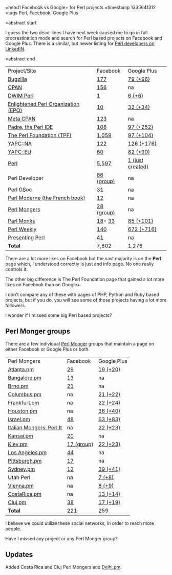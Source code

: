 =head1 Facebook vs Google+ for Perl projects
=timestamp 1335641312
=tags Perl, Facebook, Google Plus

=abstract start

I guess the two dead-lines I have next week caused me to go in full procrastination mode
and search for Perl based projects on Facebook and Google Plus. There is a similar,
but newer listing for <a href="/perl-developers-and-linkedin.html">Perl developers on LinkedIN</a>.

=abstract end

<table>
<tr><td>Project/Site</td><td>Facebook</td><td>Google Plus</td></tr>

<tr><td><a href="http://www.bugzilla.org/">Bugzilla</a></td>
<td><a href="http://www.facebook.com/pages/Bugzilla/109453039081539">177</a></td>
<td><a href="https://plus.google.com/104215203522965843895/">79 (+96)</a></td></tr>

<tr><td><a href="http://cpan.org/">CPAN</a></td>
<td><a href="http://www.facebook.com/pages/CPAN-Comprehensive-Perl-Archive-Network/215830365101437">156</a></td>
<td><a href=""></a>na</td></tr>

<tr><td><a href="http://dwimperl.szabgab.com/">DWIM Perl</a></td>
<td><a href="http://www.facebook.com/DWIM.Perl">1</a></td>
<td><a href="https://plus.google.com/114304226993160810646/">6 (+6)</a></td></tr>

<tr><td><a href="http://www.enlightenedperl.org/">Enlightened Perl Organization (EPO)</a></td>
<td><a href="http://www.facebook.com/groups/37991304299/">10</a></td>
<td><a href="https://plus.google.com/110471970360634844610/">32 (+34)</a></td></tr>

<tr><td><a href="http://metacpan.org/">Meta CPAN</a></td>
<td><a href="https://www.facebook.com/metacpan">123</a></td>
<td><a href=""></a>na</td></tr>

<tr><td><a href="http://padre.perlide.org/">Padre, the Perl IDE</a></td>
<td><a href="http://www.facebook.com/PerlIDE">108</a></td>
<td><a href="https://plus.google.com/113080817271349015915/">97 (+252)</a></td></tr>

<tr><td><a href="http://www.perlfoundation.org/">The Perl Foundation (TPF)</a></td>
<td><a href="http://www.facebook.com/tpf.perl">1,059</a></td>
<td><a href="https://plus.google.com/114683895236011840735/">97 (+104)</a></td></tr>

<tr><td><a href="http://yapcna.org/">YAPC::NA</a></td>
<td><a href="http://www.facebook.com/yapcna">122</a></td>
<td><a href="https://plus.google.com/102557746746870253896/">126 (+176)</a></td></tr>

<tr><td><a href="http://yapceurope.org/">YAPC::EU</a></td>
<td><a href="http://www.facebook.com/yapceu">60</a></td>
<td><a href="https://plus.google.com/105385084841267530672/">82 (+90)</a></td></tr>

<tr><td><a href="http://perl.org/">Perl</a></td>
<td><a href="http://www.facebook.com/pages/Perl/106143969416749">5,597</a></td>
<td><a href="https://plus.google.com/112669913334031595661/">1 (just created)</a></td></tr>

<tr><td><a href=""></a>Perl Developer</td>
<td><a href="http://www.facebook.com/groups/100858186649890/">86 (group)</a></td>
<td><a href=""></a>na</td></tr>

<tr><td><a href=""></a>Perl GSoc</td>
<td><a href="http://www.facebook.com/perlgsoc">31</a></td>
<td><a href=""></a>na</td></tr>

<!--
<tr><td><a href="http://perlmaven.com/">Perl Maven</a></td>
<td><a href="http://www.facebook.com/PerlMaven">51</a></td>
<td><a href="https://plus.google.com/111891839130546418347/">116 (+130)</a></td></tr>
-->

<tr><td><a href="http://perlmoderne.fr/">Perl Moderne (the French book)</a></td>
<td><a href="http://www.facebook.com/pages/Perl-moderne/164663023572433">12</a></td>
<td><a href=""></a>na</td></tr>

<tr><td><a href="http://www.pm.org/">Perl Mongers</a></td>
<td><a href="https://www.facebook.com/groups/2331173193/">28 (group)</a></td>
<td><a href=""></a>na</td></tr>

<tr><td><a href="http://perlmonks.org/">Perl Monks</a></td>
<td><a href="http://www.facebook.com/pages/PerlMonks/139251606114306">18</a>+
<a href="http://www.facebook.com/pages/PerlMonks/165675866804992">33</a></td>
<td><a href="https://plus.google.com/u/0/105273906362552592638/">85 (+101)</a></td></tr>

<tr><td><a href="http://perlweekly.com/">Perl Weekly</a></td>
<td><a href="http://www.facebook.com/PerlWeekly">140</a></td>
<td><a href="https://plus.google.com/102874059713383300948/posts">672 (+716)</a></td></tr>

<tr><td><a href="http://www.presentingperl.org/">Presenting Perl</a></td>
<td><a href="http://www.facebook.com/PresentingPerl">41</a></td>
<td><a href=""></a>na</td></tr>

<tr><td><b>Total</b></td>
<td>7,802</td>
<td>1,276</td></tr>
</table>


There are a lot more likes on Facebook but the vast majority is on the
<b>Perl</b> page which, I understood correctly is just and info page.
No one really controls it.

The other big difference is The Perl Foundation page that gained a lot more
likes on Facebook than on Google+.

I don't compare any of these with pages of PHP, Python and Ruby based projects,
but if you do, you will see some of those projects having a lot more followers.

I wonder if I missed some big Perl based projects?


<h2>Perl Monger groups</h2>

There are a few individual <a href="http://www.pm.org/">Perl Monger</a> groups that maintain
a page on either Facebook or Google Plus or both.

<table>
<tr><td>Perl Mongers</td><td>Facebook</td><td>Google Plus</td></tr>

<tr><td><a href="http://atlanta.pm.org/">Atlanta.pm</a></td>
<td><a href="http://www.facebook.com/pages/Atlanta-Perl-Mongers/160970284513">29</a></td>
<td><a href="https://plus.google.com/115499428100955005861/">19 (+20)</a></td></tr>

<tr><td><a href="http://bangalore.pm.org/">Bangalore.pm</a></td>
<td><a href="http://www.facebook.com/pages/Perl-Mongers-Bangalore/108723775890980">13</a></td>
<td><a href=""></a>na</td></tr>

<tr><td><a href="http://brno.pm.org/">Brno.pm</a></td>
<td><a href="http://www.facebook.com/brnopm">21</a></td>
<td><a href=""></a>na</td></tr>

<tr><td><a href="http://columbus.pm.org/">Columbus.pm</a></td>
<td><a href=""></a>na</td>
<td><a href="https://plus.google.com/108542415030869311683/">21 (+22)</a></td></tr>

<tr><td><a href="http://frankfurt.pm/">Frankfurt.pm</a></td>
<td><a href=""></a>na</td>
<td><a href="https://plus.google.com/118201804255226456917/">22 (+24)</a></td></tr>

<tr><td><a href="http://houston.pm.org/">Houston.pm</a></td>
<td><a href=""></a>na</td>
<td><a href="https://plus.google.com/104331489743076486517/">36 (+40)</a></td></tr>

<tr><td><a href="http://perl.org.il/">Israel.pm</a></td>
<td><a href="http://www.facebook.com/Israeli.Perl.Mongers">48</a></td>
<td><a href="https://plus.google.com/105209189901369984525/">63 (+83)</a></td></tr>

<tr><td><a href="http://perl.it/">Italian Mongers: Perl.It</a></td>
<td><a href=""></a>na</td>
<td><a href="https://plus.google.com/111827526803156101341/">22 (+23)</a></td></tr>

<tr><td><a href="http://kansai.pm.org/">Kansai.pm</a></td>
<td><a href="http://www.facebook.com/pages/Kansai-Perl-Mongers/142764989105111">20</a></td>
<td><a href=""></a>na</td></tr>

<tr><td><a href="http://kiev.pm.org/">Kiev.pm</a></td>
<td><a href="http://www.facebook.com/groups/kiev-pm/">17 (group)</a></td>
<td><a href="https://plus.google.com/107391812689823992303/">22 (+23)</a></td></tr>

<tr><td><a href="http://losangeles.pm.org/">Los Angeles.pm</a></td>
<td><a href="http://www.facebook.com/pages/Los-Angeles-Perl-Mongers/110460472327702">44</a></td>
<td><a href=""></a>na</td></tr>

<tr><td><a href="http://pittsburgh.pm.org/">Pittsburgh.pm</a></td>
<td><a href="http://www.facebook.com/pages/Pittsburgh-Perl-Mongers/134841096610785">17</a></td>
<td><a href=""></a>na</td></tr>

<tr><td><a href="http://sydney.pm.org/">Sydney.pm</a></td>
<td><a href="http://www.facebook.com/sydneypm">12</a></td>
<td><a href="https://plus.google.com/103076530123975560564/">39 (+41)</a></td></tr>

<tr><td><a href=""></a>Utah Perl</td>
<td><a href=""></a>na</td>
<td><a href="https://plus.google.com/115087802757965503262/">7 (+8)</a></td></tr>

<tr><td><a href="http://vienna.pm.org/">Vienna.pm</a></td>
<td><a href=""></a>na</td>
<td><a href="https://plus.google.com/116407719732598352280/">8 (+9)</a></td></tr>

<tr><td><a href="http://costarica.pm.org/">CostaRica.pm</a></td>
<td><a href=""></a>na</td>
<td><a href="https://plus.google.com/u/0/111416973020428896068/">13 (+14)</a></td></tr>

<tr><td><a href="http://cluj.pm.org/">Cluj.pm</a></td>
<td><a href="https://www.facebook.com/cluj.pm">38</a></td>
<td><a href="https://plus.google.com/u/0/118166106837813762940/">17 (+19)</a></td></tr>

<tr><td><b>Total</b></td>
<td>221</td>
<td>259</td></tr>
</table>

I believe we could utilize these social networks, in order to reach more people.

Have I missed any project or any Perl Monger group?


<h2>Updates</h2>

Added Costa Rica and Cluj Perl Mongers and 
<a href="https://plus.google.com/113017661589594992511/">Delhi.pm</a>.

